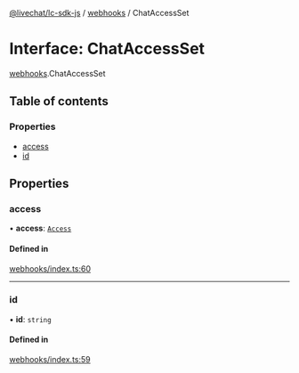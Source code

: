 [@livechat/lc-sdk-js](../README.md) / [webhooks](../modules/webhooks.md) / ChatAccessSet

# Interface: ChatAccessSet

[webhooks](../modules/webhooks.md).ChatAccessSet

## Table of contents

### Properties

- [access](webhooks.ChatAccessSet.md#access)
- [id](webhooks.ChatAccessSet.md#id)

## Properties

### access

• **access**: [`Access`](objects.Access.md)

#### Defined in

[webhooks/index.ts:60](https://github.com/livechat/lc-sdk-js/blob/951da85/src/webhooks/index.ts#L60)

___

### id

• **id**: `string`

#### Defined in

[webhooks/index.ts:59](https://github.com/livechat/lc-sdk-js/blob/951da85/src/webhooks/index.ts#L59)
